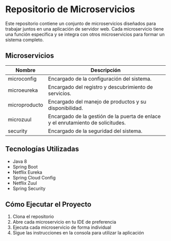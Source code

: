<h1>Repositorio de Microservicios</h1>

<p>Este repositorio contiene un conjunto de microservicios diseñados para trabajar juntos en una aplicación de servidor web. Cada microservicio tiene una función específica y se integra con otros microservicios para formar un sistema completo.</p>

<h2>Microservicios</h2>

<table>
	<thead>
		<tr>
			<th>Nombre</th>
			<th>Descripción</th>
		</tr>
	</thead>
	<tbody>
		<tr>
			<td>microconfig</td>
			<td>Encargado de la configuración del sistema.</td>
		</tr>
		<tr>
			<td>microeureka</td>
			<td>Encargado del registro y descubrimiento de servicios.</td>
		</tr>
		<tr>
			<td>microproducto</td>
			<td>Encargado del manejo de productos y su disponibilidad.</td>
		</tr>
		<tr>
			<td>microzuul</td>
			<td>Encargado de la gestión de la puerta de enlace y el enrutamiento de solicitudes.</td>
		</tr>
		<tr>
			<td>security</td>
			<td>Encargado de la seguridad del sistema.</td>
		</tr>
	</tbody>
</table>

<h2>Tecnologías Utilizadas</h2>

<ul>
	<li>Java 8</li>
	<li>Spring Boot</li>
	<li>Netflix Eureka</li>
	<li>Spring Cloud Config</li>
	<li>Netflix Zuul</li>
	<li>Spring Security</li>
</ul>

<h2>Cómo Ejecutar el Proyecto</h2>

<ol>
	<li>Clona el repositorio</li>
	<li>Abre cada microservicio en tu IDE de preferencia</li>
	<li>Ejecuta cada microservicio de forma individual</li>
	<li>Sigue las instrucciones en la consola para utilizar la aplicación</li>
</ol>
